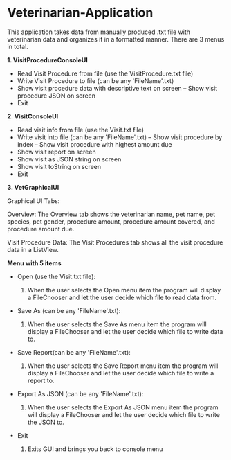 # Veterinarian-Application
This application takes data from manually produced .txt file with veterinarian data and organizes it in a formatted manner. There are 3 menus in total. 

**1. VisitProcedureConsoleUI**
 - Read Visit Procedure from file (use the VisitProcedure.txt file)
- Write Visit Procedure to file (can be any 'FileName'.txt)
- Show visit procedure data with descriptive text on screen
– Show visit procedure JSON on screen
- Exit
  
**2. VisitConsoleUI**

- Read visit info from file (use the Visit.txt file)
- Write visit into file (can be any 'FileName'.txt)
– Show visit procedure by index
– Show visit procedure with highest amount due
- Show visit report on screen
- Show visit as JSON string on screen
- Show visit toString on screen
- Exit
  
**3. VetGraphicalUI**

Graphical UI Tabs: 

  Overview: The Overview tab shows the veterinarian name, pet name, pet species, pet gender, procedure
            amount, procedure amount covered, and procedure amount due.
            
  Visit Procedure Data: The Visit Procedures tab shows all the visit procedure data in a ListView.
  
**Menu with 5 items**

- Open (use the Visit.txt file):
    1. When the user selects the Open menu item the program will display a FileChooser and let the user decide which file to read data from.
        
- Save As (can be any 'FileName'.txt): 
    1. When the user selects the Save As menu item the program will display a FileChooser and let the user decide which file to write data to.
        
- Save Report(can be any 'FileName'.txt):
  1. When the user selects the Save Report menu item the program will display a FileChooser and let the user decide which file to write a report to.
        
- Export As JSON (can be any 'FileName'.txt):
  1. When the user selects the Export As JSON menu item the program will display a FileChooser and let the user decide which file to write the JSON to.
  
- Exit
  1. Exits GUI and brings you back to console menu
